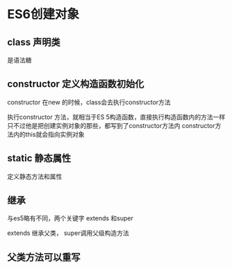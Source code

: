 # ES6创建对象

## class 声明类

是语法糖

## constructor  定义构造函数初始化

constructor 在new 的时候，class会去执行constructor方法

执行constructor 方法，就相当于ES 5构造函数，直接执行构造函数内的方法一样
只不过他是把创建实例对象的那些，都写到了constructor方法内
constructor方法内的this就会指向实例对象

## static 静态属性

定义静态方法和属性

## 继承

与es5略有不同，两个关键字 extends 和super

extends 继承父类， super调用父级构造方法

## 父类方法可以重写

